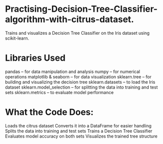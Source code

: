 # Practising-Decision-Tree-Classifier-algorithm-with-citrus-dataset.
Trains and visualizes a Decision Tree Classifier on the Iris dataset using scikit-learn.
# Libraries Used
pandas – for data manipulation and analysis
numpy – for numerical operations
matplotlib & seaborn – for data visualization
sklearn.tree – for building and visualizing the decision tree
sklearn.datasets – to load the Iris dataset
sklearn.model_selection – for splitting the data into training and test sets
sklearn.metrics – to evaluate model performance

# What the Code Does:
Loads the citrus dataset
Converts it into a DataFrame for easier handling
Splits the data into training and test sets
Trains a Decision Tree Classifier
Evaluates model accuracy on both sets
Visualizes the trained tree structure
